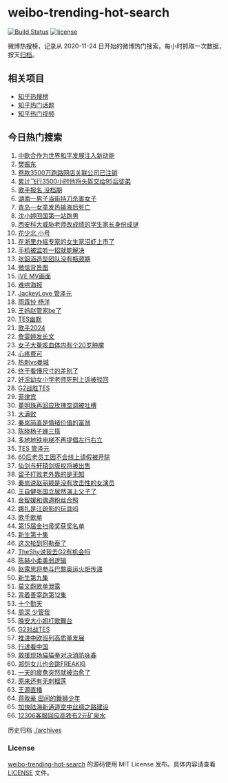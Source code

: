 # weibo-trending-hot-search

[![Build Status](https://github.com/justjavac/weibo-trending-hot-search/workflows/ci/badge.svg?branch=master)](https://github.com/justjavac/weibo-trending-hot-search/actions)
[![license](https://img.shields.io/github/license/justjavac/weibo-trending-hot-search)](https://github.com/justjavac/weibo-trending-hot-search/blob/master/LICENSE)

微博热搜榜，记录从 2020-11-24 日开始的微博热门搜索。每小时抓取一次数据，按天[归档](./archives)。

## 相关项目

- [知乎热搜榜](https://github.com/justjavac/zhihu-trending-top-search)
- [知乎热门话题](https://github.com/justjavac/zhihu-trending-hot-questions)
- [知乎热门视频](https://github.com/justjavac/zhihu-trending-hot-video)

## 今日热门搜索

<!-- BEGIN -->
<!-- 最后更新时间 Wed May 15 2024 04:16:12 GMT+0800 (China Standard Time) -->

1. [中欧合作为世界和平发展注入新动能](https://s.weibo.com//weibo?q=%23%E4%B8%AD%E6%AC%A7%E5%90%88%E4%BD%9C%E4%B8%BA%E4%B8%96%E7%95%8C%E5%92%8C%E5%B9%B3%E5%8F%91%E5%B1%95%E6%B3%A8%E5%85%A5%E6%96%B0%E5%8A%A8%E8%83%BD%23&Refer=new_time)
1. [樊振东](https://s.weibo.com//weibo?q=%E6%A8%8A%E6%8C%AF%E4%B8%9C&t=31&band_rank=2&Refer=top)
1. [卷款3500万跑路网店关联公司已注销](https://s.weibo.com//weibo?q=%23%E5%8D%B7%E6%AC%BE3500%E4%B8%87%E8%B7%91%E8%B7%AF%E7%BD%91%E5%BA%97%E5%85%B3%E8%81%94%E5%85%AC%E5%8F%B8%E5%B7%B2%E6%B3%A8%E9%94%80%23&t=31&band_rank=20&Refer=top)
1. [累计飞行3500小时他将头盔交给95后徒弟](https://s.weibo.com//weibo?q=%23%E7%B4%AF%E8%AE%A1%E9%A3%9E%E8%A1%8C3500%E5%B0%8F%E6%97%B6%E4%BB%96%E5%B0%86%E5%A4%B4%E7%9B%94%E4%BA%A4%E7%BB%9995%E5%90%8E%E5%BE%92%E5%BC%9F%23&t=31&band_rank=3&Refer=top)
1. [歌手报名 没档期](https://s.weibo.com//weibo?q=%E6%AD%8C%E6%89%8B%E6%8A%A5%E5%90%8D%20%E6%B2%A1%E6%A1%A3%E6%9C%9F&t=31&band_rank=1&Refer=top)
1. [湖南一男子当街持刀杀害女子](https://s.weibo.com//weibo?q=%23%E6%B9%96%E5%8D%97%E4%B8%80%E7%94%B7%E5%AD%90%E5%BD%93%E8%A1%97%E6%8C%81%E5%88%80%E6%9D%80%E5%AE%B3%E5%A5%B3%E5%AD%90%23&t=31&band_rank=4&Refer=top)
1. [青岛一女童发热输液后死亡](https://s.weibo.com//weibo?q=%23%E9%9D%92%E5%B2%9B%E4%B8%80%E5%A5%B3%E7%AB%A5%E5%8F%91%E7%83%AD%E8%BE%93%E6%B6%B2%E5%90%8E%E6%AD%BB%E4%BA%A1%23&t=31&band_rank=6&Refer=top)
1. [沈小婷回国第一站跑男](https://s.weibo.com//weibo?q=%23%E6%B2%88%E5%B0%8F%E5%A9%B7%E5%9B%9E%E5%9B%BD%E7%AC%AC%E4%B8%80%E7%AB%99%E8%B7%91%E7%94%B7%23&t=31&band_rank=7&Refer=top)
1. [西安科大威胁老师改成绩的学生家长身份成谜](https://s.weibo.com//weibo?q=%23%E8%A5%BF%E5%AE%89%E7%A7%91%E5%A4%A7%E5%A8%81%E8%83%81%E8%80%81%E5%B8%88%E6%94%B9%E6%88%90%E7%BB%A9%E7%9A%84%E5%AD%A6%E7%94%9F%E5%AE%B6%E9%95%BF%E8%BA%AB%E4%BB%BD%E6%88%90%E8%B0%9C%23&t=31&band_rank=8&Refer=top)
1. [花少北 小号](https://s.weibo.com//weibo?q=%E8%8A%B1%E5%B0%91%E5%8C%97%20%E5%B0%8F%E5%8F%B7&t=31&band_rank=12&Refer=top)
1. [在浙里办摇专家的女生家沼虾上市了](https://s.weibo.com//weibo?q=%23%E5%9C%A8%E6%B5%99%E9%87%8C%E5%8A%9E%E6%91%87%E4%B8%93%E5%AE%B6%E7%9A%84%E5%A5%B3%E7%94%9F%E5%AE%B6%E6%B2%BC%E8%99%BE%E4%B8%8A%E5%B8%82%E4%BA%86%23&t=31&band_rank=10&Refer=top)
1. [手机被监听一招就能解决](https://s.weibo.com//weibo?q=%E6%89%8B%E6%9C%BA%E8%A2%AB%E7%9B%91%E5%90%AC%E4%B8%80%E6%8B%9B%E5%B0%B1%E8%83%BD%E8%A7%A3%E5%86%B3&t=31&band_rank=34&Refer=top)
1. [张韶涵造型团队没有瓶颈期](https://s.weibo.com//weibo?q=%23%E5%BC%A0%E9%9F%B6%E6%B6%B5%E9%80%A0%E5%9E%8B%E5%9B%A2%E9%98%9F%E6%B2%A1%E6%9C%89%E7%93%B6%E9%A2%88%E6%9C%9F%23&t=31&band_rank=5&Refer=top)
1. [微信背景图](https://s.weibo.com//weibo?q=%E5%BE%AE%E4%BF%A1%E8%83%8C%E6%99%AF%E5%9B%BE&t=31&band_rank=17&Refer=top)
1. [IVE MV画面](https://s.weibo.com//weibo?q=IVE%20MV%E7%94%BB%E9%9D%A2&t=31&band_rank=9&Refer=top)
1. [难哄海报](https://s.weibo.com//weibo?q=%E9%9A%BE%E5%93%84%E6%B5%B7%E6%8A%A5&t=31&band_rank=15&Refer=top)
1. [JackeyLove 管泽元](https://s.weibo.com//weibo?q=JackeyLove%20%E7%AE%A1%E6%B3%BD%E5%85%83&t=31&band_rank=42&Refer=top)
1. [雨霖铃 杨洋](https://s.weibo.com//weibo?q=%E9%9B%A8%E9%9C%96%E9%93%83%20%E6%9D%A8%E6%B4%8B&t=31&band_rank=7&Refer=top)
1. [王妈赵管家be了](https://s.weibo.com//weibo?q=%E7%8E%8B%E5%A6%88%E8%B5%B5%E7%AE%A1%E5%AE%B6be%E4%BA%86&t=31&band_rank=22&Refer=top)
1. [TES幽默](https://s.weibo.com//weibo?q=%23TES%E5%B9%BD%E9%BB%98%23&t=31&band_rank=18&Refer=top)
1. [歌手2024](https://s.weibo.com//weibo?q=%E6%AD%8C%E6%89%8B2024&t=31&band_rank=41&Refer=top)
1. [詹雯婷发长文](https://s.weibo.com//weibo?q=%23%E8%A9%B9%E9%9B%AF%E5%A9%B7%E5%8F%91%E9%95%BF%E6%96%87%23&t=31&band_rank=25&Refer=top)
1. [女子大量咳血体内有个20岁肿瘤](https://s.weibo.com//weibo?q=%23%E5%A5%B3%E5%AD%90%E5%A4%A7%E9%87%8F%E5%92%B3%E8%A1%80%E4%BD%93%E5%86%85%E6%9C%89%E4%B8%AA20%E5%B2%81%E8%82%BF%E7%98%A4%23&t=31&band_rank=21&Refer=top)
1. [心疼费可](https://s.weibo.com//weibo?q=%23%E5%BF%83%E7%96%BC%E8%B4%B9%E5%8F%AF%23&t=31&band_rank=16&Refer=top)
1. [热刺vs曼城](https://s.weibo.com//weibo?q=%23%E7%83%AD%E5%88%BAvs%E6%9B%BC%E5%9F%8E%23&t=31&band_rank=48&Refer=top)
1. [终于看懂尺寸的差别了](https://s.weibo.com//weibo?q=%E7%BB%88%E4%BA%8E%E7%9C%8B%E6%87%82%E5%B0%BA%E5%AF%B8%E7%9A%84%E5%B7%AE%E5%88%AB%E4%BA%86&t=31&band_rank=37&Refer=top)
1. [奸淫幼女小学老师死刑上诉被驳回](https://s.weibo.com//weibo?q=%23%E5%A5%B8%E6%B7%AB%E5%B9%BC%E5%A5%B3%E5%B0%8F%E5%AD%A6%E8%80%81%E5%B8%88%E6%AD%BB%E5%88%91%E4%B8%8A%E8%AF%89%E8%A2%AB%E9%A9%B3%E5%9B%9E%23&t=31&band_rank=11&Refer=top)
1. [G2战胜TES](https://s.weibo.com//weibo?q=%23G2%E6%88%98%E8%83%9CTES%23&t=31&band_rank=27&Refer=top)
1. [菲律宾](https://s.weibo.com//weibo?q=%E8%8F%B2%E5%BE%8B%E5%AE%BE&t=31&band_rank=50&Refer=top)
1. [董明珠再回应玫瑰空调被吐槽](https://s.weibo.com//weibo?q=%23%E8%91%A3%E6%98%8E%E7%8F%A0%E5%86%8D%E5%9B%9E%E5%BA%94%E7%8E%AB%E7%91%B0%E7%A9%BA%E8%B0%83%E8%A2%AB%E5%90%90%E6%A7%BD%23&t=31&band_rank=19&Refer=top)
1. [大满败](https://s.weibo.com//weibo?q=%E5%A4%A7%E6%BB%A1%E8%B4%A5&t=31&band_rank=24&Refer=top)
1. [秦岚简直是情绪价值的富翁](https://s.weibo.com//weibo?q=%23%E7%A7%A6%E5%B2%9A%E7%AE%80%E7%9B%B4%E6%98%AF%E6%83%85%E7%BB%AA%E4%BB%B7%E5%80%BC%E7%9A%84%E5%AF%8C%E7%BF%81%23&t=31&band_rank=45&Refer=top)
1. [陈晓杨子姗三搭](https://s.weibo.com//weibo?q=%23%E9%99%88%E6%99%93%E6%9D%A8%E5%AD%90%E5%A7%97%E4%B8%89%E6%90%AD%23&t=31&band_rank=32&Refer=top)
1. [多地地铁电梯不再提倡左行右立](https://s.weibo.com//weibo?q=%23%E5%A4%9A%E5%9C%B0%E5%9C%B0%E9%93%81%E7%94%B5%E6%A2%AF%E4%B8%8D%E5%86%8D%E6%8F%90%E5%80%A1%E5%B7%A6%E8%A1%8C%E5%8F%B3%E7%AB%8B%23&t=31&band_rank=28&Refer=top)
1. [TES 管泽元](https://s.weibo.com//weibo?q=TES%20%E7%AE%A1%E6%B3%BD%E5%85%83&t=31&band_rank=45&Refer=top)
1. [60后老员工因不会线上请假被开除](https://s.weibo.com//weibo?q=%2360%E5%90%8E%E8%80%81%E5%91%98%E5%B7%A5%E5%9B%A0%E4%B8%8D%E4%BC%9A%E7%BA%BF%E4%B8%8A%E8%AF%B7%E5%81%87%E8%A2%AB%E5%BC%80%E9%99%A4%23&t=31&band_rank=39&Refer=top)
1. [仙剑与轩辕剑版权将被出售](https://s.weibo.com//weibo?q=%23%E4%BB%99%E5%89%91%E4%B8%8E%E8%BD%A9%E8%BE%95%E5%89%91%E7%89%88%E6%9D%83%E5%B0%86%E8%A2%AB%E5%87%BA%E5%94%AE%23&t=31&band_rank=38&Refer=top)
1. [留子打败老外靠的是无知](https://s.weibo.com//weibo?q=%E7%95%99%E5%AD%90%E6%89%93%E8%B4%A5%E8%80%81%E5%A4%96%E9%9D%A0%E7%9A%84%E6%98%AF%E6%97%A0%E7%9F%A5&t=31&band_rank=37&Refer=top)
1. [秦岚说赵丽颖是没有攻击性的女演员](https://s.weibo.com//weibo?q=%23%E7%A7%A6%E5%B2%9A%E8%AF%B4%E8%B5%B5%E4%B8%BD%E9%A2%96%E6%98%AF%E6%B2%A1%E6%9C%89%E6%94%BB%E5%87%BB%E6%80%A7%E7%9A%84%E5%A5%B3%E6%BC%94%E5%91%98%23&t=31&band_rank=36&Refer=top)
1. [王自健张国立居然演上父子了](https://s.weibo.com//weibo?q=%23%E7%8E%8B%E8%87%AA%E5%81%A5%E5%BC%A0%E5%9B%BD%E7%AB%8B%E5%B1%85%E7%84%B6%E6%BC%94%E4%B8%8A%E7%88%B6%E5%AD%90%E4%BA%86%23&t=31&band_rank=35&Refer=top)
1. [金智媛和偶遇粉丝合照](https://s.weibo.com//weibo?q=%23%E9%87%91%E6%99%BA%E5%AA%9B%E5%92%8C%E5%81%B6%E9%81%87%E7%B2%89%E4%B8%9D%E5%90%88%E7%85%A7%23&t=31&band_rank=23&Refer=top)
1. [娜扎是江疏影的玩具吗](https://s.weibo.com//weibo?q=%E5%A8%9C%E6%89%8E%E6%98%AF%E6%B1%9F%E7%96%8F%E5%BD%B1%E7%9A%84%E7%8E%A9%E5%85%B7%E5%90%97&t=31&band_rank=40&Refer=top)
1. [歌手歌单](https://s.weibo.com//weibo?q=%E6%AD%8C%E6%89%8B%E6%AD%8C%E5%8D%95&t=31&band_rank=30&Refer=top)
1. [第15届金扫帚奖获奖名单](https://s.weibo.com//weibo?q=%23%E7%AC%AC15%E5%B1%8A%E9%87%91%E6%89%AB%E5%B8%9A%E5%A5%96%E8%8E%B7%E5%A5%96%E5%90%8D%E5%8D%95%23&t=31&band_rank=38&Refer=top)
1. [新生第十集](https://s.weibo.com//weibo?q=%23%E6%96%B0%E7%94%9F%E7%AC%AC%E5%8D%81%E9%9B%86%23&t=31&band_rank=43&Refer=top)
1. [这次轮到阿勒泰了](https://s.weibo.com//weibo?q=%23%E8%BF%99%E6%AC%A1%E8%BD%AE%E5%88%B0%E9%98%BF%E5%8B%92%E6%B3%B0%E4%BA%86%23&t=31&band_rank=26&Refer=top)
1. [TheShy说我去G2有机会吗](https://s.weibo.com//weibo?q=%23TheShy%E8%AF%B4%E6%88%91%E5%8E%BBG2%E6%9C%89%E6%9C%BA%E4%BC%9A%E5%90%97%23&t=31&band_rank=48&Refer=top)
1. [陈赫小柔美弱逻辑](https://s.weibo.com//weibo?q=%23%E9%99%88%E8%B5%AB%E5%B0%8F%E6%9F%94%E7%BE%8E%E5%BC%B1%E9%80%BB%E8%BE%91%23&t=31&band_rank=50&Refer=top)
1. [赵露思将参与巴黎奥运火炬传递](https://s.weibo.com//weibo?q=%23%E8%B5%B5%E9%9C%B2%E6%80%9D%E5%B0%86%E5%8F%82%E4%B8%8E%E5%B7%B4%E9%BB%8E%E5%A5%A5%E8%BF%90%E7%81%AB%E7%82%AC%E4%BC%A0%E9%80%92%23&t=31&band_rank=14&Refer=top)
1. [新生第九集](https://s.weibo.com//weibo?q=%E6%96%B0%E7%94%9F%E7%AC%AC%E4%B9%9D%E9%9B%86&t=31&band_rank=44&Refer=top)
1. [莫文蔚歌单泄露](https://s.weibo.com//weibo?q=%23%E8%8E%AB%E6%96%87%E8%94%9A%E6%AD%8C%E5%8D%95%E6%B3%84%E9%9C%B2%23&t=31&band_rank=34&Refer=top)
1. [背着善宰跑第12集](https://s.weibo.com//weibo?q=%E8%83%8C%E7%9D%80%E5%96%84%E5%AE%B0%E8%B7%91%E7%AC%AC12%E9%9B%86&t=31&band_rank=32&Refer=top)
1. [十个勤天](https://s.weibo.com//weibo?q=%E5%8D%81%E4%B8%AA%E5%8B%A4%E5%A4%A9&t=31&band_rank=31&Refer=top)
1. [周深 少管我](https://s.weibo.com//weibo?q=%E5%91%A8%E6%B7%B1%20%E5%B0%91%E7%AE%A1%E6%88%91&t=31&band_rank=33&Refer=top)
1. [晚安大小姐打歌舞台](https://s.weibo.com//weibo?q=%23%E6%99%9A%E5%AE%89%E5%A4%A7%E5%B0%8F%E5%A7%90%E6%89%93%E6%AD%8C%E8%88%9E%E5%8F%B0%23&t=31&band_rank=49&Refer=top)
1. [G2对战TES](https://s.weibo.com//weibo?q=%23G2%E5%AF%B9%E6%88%98TES%23&t=31&band_rank=47&Refer=top)
1. [推进中欧班列高质量发展](https://s.weibo.com//weibo?q=%23%E6%8E%A8%E8%BF%9B%E4%B8%AD%E6%AC%A7%E7%8F%AD%E5%88%97%E9%AB%98%E8%B4%A8%E9%87%8F%E5%8F%91%E5%B1%95%23&Refer=new_time)
1. [行进看中国](https://s.weibo.com//weibo?q=%23%E8%A1%8C%E8%BF%9B%E7%9C%8B%E4%B8%AD%E5%9B%BD%23&t=31&band_rank=3&Refer=top)
1. [救援现场猫猫拳对决消防咏春](https://s.weibo.com//weibo?q=%23%E6%95%91%E6%8F%B4%E7%8E%B0%E5%9C%BA%E7%8C%AB%E7%8C%AB%E6%8B%B3%E5%AF%B9%E5%86%B3%E6%B6%88%E9%98%B2%E5%92%8F%E6%98%A5%23&t=31&band_rank=10&Refer=top)
1. [郑恺女儿也会跳FREAK吗](https://s.weibo.com//weibo?q=%23%E9%83%91%E6%81%BA%E5%A5%B3%E5%84%BF%E4%B9%9F%E4%BC%9A%E8%B7%B3FREAK%E5%90%97%23&t=31&band_rank=13&Refer=top)
1. [一天的疲惫突然就被治愈了](https://s.weibo.com//weibo?q=%E4%B8%80%E5%A4%A9%E7%9A%84%E7%96%B2%E6%83%AB%E7%AA%81%E7%84%B6%E5%B0%B1%E8%A2%AB%E6%B2%BB%E6%84%88%E4%BA%86&t=31&band_rank=29&Refer=top)
1. [原来还有无刺榴莲](https://s.weibo.com//weibo?q=%E5%8E%9F%E6%9D%A5%E8%BF%98%E6%9C%89%E6%97%A0%E5%88%BA%E6%A6%B4%E8%8E%B2&t=31&band_rank=20&Refer=top)
1. [王源直播](https://s.weibo.com//weibo?q=%23%E7%8E%8B%E6%BA%90%E7%9B%B4%E6%92%AD%23&t=31&band_rank=46&Refer=top)
1. [蒋敦豪 田间的舞狮少年](https://s.weibo.com//weibo?q=%E8%92%8B%E6%95%A6%E8%B1%AA%20%E7%94%B0%E9%97%B4%E7%9A%84%E8%88%9E%E7%8B%AE%E5%B0%91%E5%B9%B4&t=31&band_rank=47&Refer=top)
1. [加快陆海新通道空中丝绸之路建设](https://s.weibo.com//weibo?q=%23%E5%8A%A0%E5%BF%AB%E9%99%86%E6%B5%B7%E6%96%B0%E9%80%9A%E9%81%93%E7%A9%BA%E4%B8%AD%E4%B8%9D%E7%BB%B8%E4%B9%8B%E8%B7%AF%E5%BB%BA%E8%AE%BE%23&Refer=new_time)
1. [12306客服回应高铁有2元矿泉水](https://s.weibo.com//weibo?q=%2312306%E5%AE%A2%E6%9C%8D%E5%9B%9E%E5%BA%94%E9%AB%98%E9%93%81%E6%9C%892%E5%85%83%E7%9F%BF%E6%B3%89%E6%B0%B4%23&t=31&band_rank=44&Refer=top)

<!-- END -->

历史归档 [./archives](./archives)

### License

[weibo-trending-hot-search](https://github.com/justjavac/weibo-trending-hot-search) 的源码使用 MIT License
发布。具体内容请查看 [LICENSE](./LICENSE) 文件。
